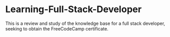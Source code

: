 # Learning-Full-Stack-Developer
This is a review and study of the knowledge base for a full stack developer, seeking to obtain the FreeCodeCamp certificate.
